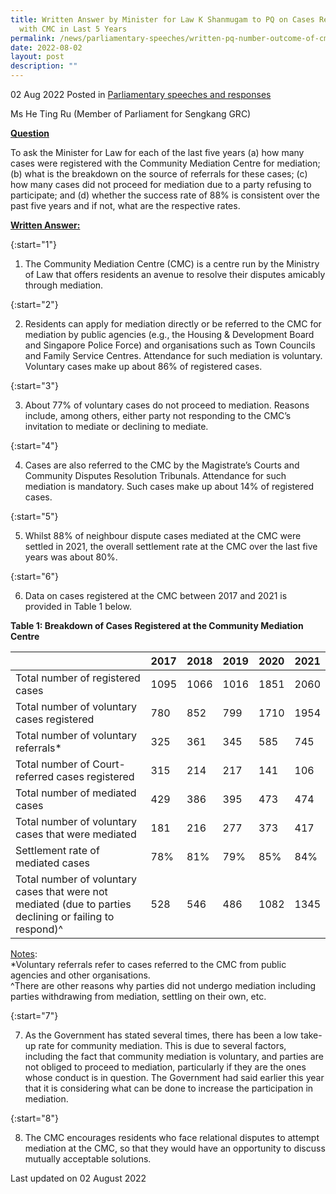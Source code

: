 ```yaml
---
title: Written Answer by Minister for Law K Shanmugam to PQ on Cases Registered
  with CMC in Last 5 Years
permalink: /news/parliamentary-speeches/written-pq-number-outcome-of-cmc-cases-in-last-five-years
date: 2022-08-02
layout: post
description: ""
---
```

02 Aug 2022 Posted in [Parliamentary speeches and responses](/news/parliamentary-speeches)

Ms He Ting Ru (Member of Parliament for Sengkang GRC)
  
**<b><u>Question</u></b>** 

To ask the Minister for Law for each of the last five years (a) how many cases were registered with the Community Mediation Centre for mediation; (b) what is the breakdown on the source of referrals for these cases; (c) how many cases did not proceed for mediation due to a party refusing to participate; and (d) whether the success rate of 88% is consistent over the past five years and if not, what are the respective rates.

<b><u>Written Answer:</u></b> 

{:start="1"}

1.  The Community Mediation Centre (CMC) is a centre run by the Ministry of Law that offers residents an avenue to resolve their disputes amicably through mediation.

{:start="2"}

2.  Residents can apply for mediation directly or be referred to the CMC for mediation by public agencies (e.g., the Housing & Development Board and Singapore Police Force) and organisations such as Town Councils and Family Service Centres. Attendance for such mediation is voluntary. Voluntary cases make up about 86% of registered cases.

{:start="3"}

3.  About 77% of voluntary cases do not proceed to mediation. Reasons include, among others, either party not responding to the CMC’s invitation to mediate or declining to mediate.

{:start="4"}

4.  Cases are also referred to the CMC by the Magistrate’s Courts and Community Disputes Resolution Tribunals. Attendance for such mediation is mandatory. Such cases make up about 14% of registered cases.

{:start="5"}

5.  Whilst 88% of neighbour dispute cases mediated at the CMC were settled in 2021, the overall settlement rate at the CMC over the last five years was about 80%.

{:start="6"}

6.  Data on cases registered at the CMC between 2017 and 2021 is provided in Table 1 below.

**<b>Table 1: Breakdown of Cases Registered at the Community Mediation Centre</b>**

|                |2017|2018|2019|2020|2021|
|----------------|-------------------------------|-----------------------------|-------------------------------|-----------------------------|-------------------------------|
|Total number of registered cases|1095|1066|1016|1851|2060|
|Total number of voluntary cases registered|780|852|799|1710|1954|
|Total number of voluntary referrals*|325|361|345|585|745|
|Total number of Court-referred cases registered|315|214|217|141|106|
|Total number of mediated cases|429|386|395|473|474|
|Total number of voluntary cases that were mediated|181|216|277|373|417|
|Settlement rate of mediated cases|78%|81%|79%|85%|84%|
|Total number of voluntary cases that were not mediated (due to parties declining or failing to respond)^|528|546|486|1082|1345|

<u>Notes</u>:
<br>*Voluntary referrals refer to cases referred to the CMC from public agencies and other organisations.
<br>^There are other reasons why parties did not undergo mediation including parties withdrawing from mediation, settling on their own, etc. 

{:start="7"}

7.  As the Government has stated several times, there has been a low take-up rate for community mediation. This is due to several factors, including the fact that community mediation is voluntary, and parties are not obliged to proceed to mediation, particularly if they are the ones whose conduct is in question. The Government had said earlier this year that it is considering what can be done to increase the participation in mediation.

{:start="8"}

8.  The CMC encourages residents who face relational disputes to attempt mediation at the CMC, so that they would have an opportunity to discuss mutually acceptable solutions.

<p class="right-side-updated">Last updated on 02 August 2022</p>
